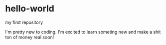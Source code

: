 # hello-world

my first repository

I'm pretty new to coding. I'm excited to learn someting new and make a shit ton of money real soon! 
